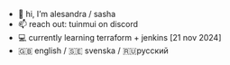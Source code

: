 - 👋 hi, I’m alesandra / sasha
- 📫 reach out: tuinmui on discord
- 💻 currently learning terraform + jenkins [21 nov 2024]
- 🇬🇧 english / 🇸🇪 svenska / 🇷🇺русский
